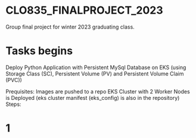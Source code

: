 # CLO835_FINALPROJECT_2023
Group final project for winter 2023 graduating class.

# Tasks begins
Deploy Python Application with Persistent MySql Database on EKS (using Storage Class (SC), Persistent Volume (PV) and Persistent Volume Claim (PVC))

Prequisites: 
Images are pushed to a repo
EKS Cluster with 2 Worker Nodes is Deployed (eks cluster manifest (eks_config) is also in the repository)
Steps:
# 1
